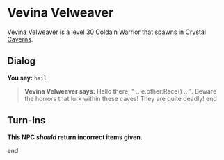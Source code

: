 # Vevina Velweaver



[Vevina Velweaver](/npc/121081) is a level 30 Coldain Warrior that spawns in [Crystal Caverns](/zone/121).



## Dialog

**You say:** `hail`



>**Vevina Velweaver says:** Hello there, " .. e.other:Race() .. ".  Beware the horrors that lurk within these caves!  They are quite deadly!
end



## Turn-Ins



**This NPC *should* return incorrect items given.**

end